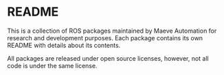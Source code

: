 # README #

This is a collection of ROS packages maintained by Maeve Automation for
research and development purposes. Each package contains its own README with
details about its contents.

All packages are released under open source licenses, however, not all code is
under the same license.

